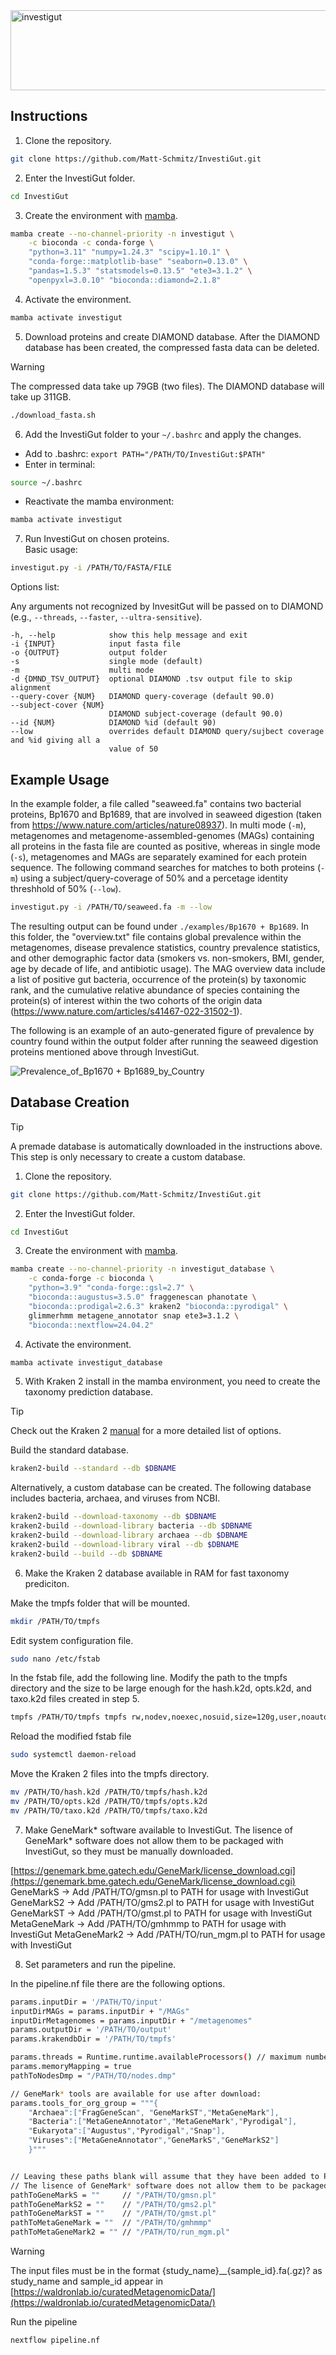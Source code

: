 <img src="https://github.com/Matt-Schmitz/InvestiGut/assets/34464190/ce6ea7aa-7ac1-4ee2-9e3a-c2de169f531e" alt="investigut" width="555" height="128"/>

## Instructions
1. Clone the repository.  
```bash
git clone https://github.com/Matt-Schmitz/InvestiGut.git
```
2. Enter the InvestiGut folder.  
```bash
cd InvestiGut
```
3. Create the environment with [mamba](https://mamba.readthedocs.io/en/latest/installation/mamba-installation.html).  
```bash
mamba create --no-channel-priority -n investigut \
    -c bioconda -c conda-forge \
    "python=3.11" "numpy=1.24.3" "scipy=1.10.1" \
    "conda-forge::matplotlib-base" "seaborn=0.13.0" \
    "pandas=1.5.3" "statsmodels=0.13.5" "ete3=3.1.2" \
    "openpyxl=3.0.10" "bioconda::diamond=2.1.8"
```
4. Activate the environment.  
```bash
mamba activate investigut
```
5. Download proteins and create DIAMOND database.  After the DIAMOND database has been created, the compressed fasta data can be deleted.

> [!WARNING]
> The compressed data take up 79GB (two files).
> The DIAMOND database will take up 311GB.

```bash
./download_fasta.sh
```
6. Add the InvestiGut folder to your `~/.bashrc` and apply the changes.  
- Add to .bashrc: `export PATH="/PATH/TO/InvestiGut:$PATH"`
- Enter in terminal:
```bash
source ~/.bashrc
```
- Reactivate the mamba environment:
```bash
mamba activate investigut
```

7. Run InvestiGut on chosen proteins.  
Basic usage:

```bash
investigut.py -i /PATH/TO/FASTA/FILE
```

  
Options list:

Any arguments not recognized by InvesitGut will be passed on to DIAMOND (e.g., `--threads`, `--faster`, `--ultra-sensitive`).
```
-h, --help            show this help message and exit
-i {INPUT}            input fasta file
-o {OUTPUT}           output folder
-s                    single mode (default)
-m                    multi mode
-d {DMND_TSV_OUTPUT}  optional DIAMOND .tsv output file to skip alignment
--query-cover {NUM}   DIAMOND query-coverage (default 90.0)
--subject-cover {NUM}
                      DIAMOND subject-coverage (default 90.0)
--id {NUM}            DIAMOND %id (default 90)
--low                 overrides default DIAMOND query/sujbect coverage and %id giving all a
                      value of 50
```
## Example Usage

In the example folder, a file called "seaweed.fa" contains two bacterial proteins, Bp1670 and Bp1689, that are involved in seaweed digestion (taken from https://www.nature.com/articles/nature08937). In multi mode (`-m`), metagenomes and metagenome-assembled-genomes (MAGs) containing all proteins in the fasta file are counted as positive, whereas in single mode (`-s`), metagenomes and MAGs are separately examined for each protein sequence. The following command searches for matches to both proteins (`-m`) using a subject/query-coverage of 50% and a percetage identity threshhold of 50% (`--low`). 
```bash
investigut.py -i /PATH/TO/seaweed.fa -m --low
```
The resulting output can be found under `./examples/Bp1670 + Bp1689`. In this folder, the "overview.txt" file contains global prevalence within the metagenomes, disease prevalence statistics, country prevalence statistics, and other demographic factor data (smokers vs. non-smokers, BMI, gender, age by decade of life, and antibiotic usage). The MAG overview data include a list of positive gut bacteria, occurrence of the protein(s) by taxonomic rank, and the cumulative relative abundance of species containing the protein(s) of interest within the two cohorts of the origin data (https://www.nature.com/articles/s41467-022-31502-1). 

The following is an example of an auto-generated figure of prevalence by country found within the output folder after running the seaweed digestion proteins mentioned above through InvestiGut.

![Prevalence_of_Bp1670 + Bp1689_by_Country](https://github.com/Matt-Schmitz/InvestiGut/assets/34464190/12cb4a4a-4cd5-47cd-af14-803e949c310c)

## Database Creation

> [!TIP]
> A premade database is automatically downloaded in the instructions above. This step is only necessary to create a custom database.

1. Clone the repository.  
```bash
git clone https://github.com/Matt-Schmitz/InvestiGut.git
```
2. Enter the InvestiGut folder.  
```bash
cd InvestiGut
```
3. Create the environment with [mamba](https://mamba.readthedocs.io/en/latest/installation/mamba-installation.html).  
```bash
mamba create --no-channel-priority -n investigut_database \
    -c conda-forge -c bioconda \
    "python=3.9" "conda-forge::gsl=2.7" \
    "bioconda::augustus=3.5.0" fraggenescan phanotate \
    "bioconda::prodigal=2.6.3" kraken2 "bioconda::pyrodigal" \
    glimmerhmm metagene_annotator snap ete3=3.1.2 \
    "bioconda::nextflow=24.04.2"
```
4. Activate the environment.  
```bash
mamba activate investigut_database
```
5. With Kraken 2 install in the mamba environment, you need to create the taxonomy prediction database.
> [!TIP]
> Check out the Kraken 2 [manual](https://github.com/DerrickWood/kraken2/wiki/Manual) for a more detailed list of options.

Build the standard database.
```bash
kraken2-build --standard --db $DBNAME
```
Alternatively, a custom database can be created. The following database includes bacteria, archaea, and viruses from NCBI.
```bash
kraken2-build --download-taxonomy --db $DBNAME
kraken2-build --download-library bacteria --db $DBNAME
kraken2-build --download-library archaea --db $DBNAME
kraken2-build --download-library viral --db $DBNAME
kraken2-build --build --db $DBNAME
```



6. Make the Kraken 2 database available in RAM for fast taxonomy prediciton.

Make the tmpfs folder that will be mounted.
```bash
mkdir /PATH/TO/tmpfs
```

Edit system configuration file.
```bash
sudo nano /etc/fstab
```

In the fstab file, add the following line. Modify the path to the tmpfs directory and the size to be large enough for the hash.k2d, opts.k2d, and taxo.k2d files created in step 5.

```bash
tmpfs /PATH/TO/tmpfs tmpfs rw,nodev,noexec,nosuid,size=120g,user,noauto 0 0
```

Reload the modified fstab file
```bash
sudo systemctl daemon-reload
```

Move the Kraken 2 files into the tmpfs directory.
```bash
mv /PATH/TO/hash.k2d /PATH/TO/tmpfs/hash.k2d
mv /PATH/TO/opts.k2d /PATH/TO/tmpfs/opts.k2d
mv /PATH/TO/taxo.k2d /PATH/TO/tmpfs/taxo.k2d
```

7. Make GeneMark* software available to InvestiGut. 
The lisence of GeneMark* software does not allow them to be packaged with InvestiGut, so they must be manually downloaded.

[https://genemark.bme.gatech.edu/GeneMark/license_download.cgi](https://genemark.bme.gatech.edu/GeneMark/license_download.cgi)
GeneMarkS     -> Add    /PATH/TO/gmsn.pl to PATH for usage with InvestiGut
GeneMarkS2    -> Add    /PATH/TO/gms2.pl to PATH for usage with InvestiGut
GeneMarkST    -> Add    /PATH/TO/gmst.pl to PATH for usage with InvestiGut
MetaGeneMark  -> Add     /PATH/TO/gmhmmp to PATH for usage with InvestiGut
MetaGeneMark2 -> Add /PATH/TO/run_mgm.pl to PATH for usage with InvestiGut

8. Set parameters and run the pipeline.

In the pipeline.nf file there are the following options.

```bash
params.inputDir = '/PATH/TO/input'
inputDirMAGs = params.inputDir + "/MAGs"
inputDirMetagenomes = params.inputDir + "/metagenomes"
params.outputDir = '/PATH/TO/output'
params.krakendbDir = '/PATH/TO/tmpfs'

params.threads = Runtime.runtime.availableProcessors() // maximum number available
params.memoryMapping = true
pathToNodesDmp = "/PATH/TO/nodes.dmp"

// GeneMark* tools are available for use after download:
params.tools_for_org_group = """{
    "Archaea":["FragGeneScan", "GeneMarkST","MetaGeneMark"], 
    "Bacteria":["MetaGeneAnnotator","MetaGeneMark","Pyrodigal"], 
    "Eukaryota":["Augustus","Pyrodigal","Snap"], 
    "Viruses":["MetaGeneAnnotator","GeneMarkS","GeneMarkS2"]
    }"""


// Leaving these paths blank will assume that they have been added to PATH
// The lisence of GeneMark* software does not allow them to be packaged with InvestiGut
pathToGeneMarkS = ""     // "/PATH/TO/gmsn.pl"
pathToGeneMarkS2 = ""    // "/PATH/TO/gms2.pl"
pathToGeneMarkST = ""    // "/PATH/TO/gmst.pl"
pathToMetaGeneMark = ""  // "/PATH/TO/gmhmmp"
pathToMetaGeneMark2 = "" // "/PATH/TO/run_mgm.pl"
```

> [!WARNING]
> The input files must be in the format {study_name}__{sample_id}.fa(.gz)? as study_name and sample_id appear in 
[https://waldronlab.io/curatedMetagenomicData/](https://waldronlab.io/curatedMetagenomicData/)

Run the pipeline
```bash
nextflow pipeline.nf
```